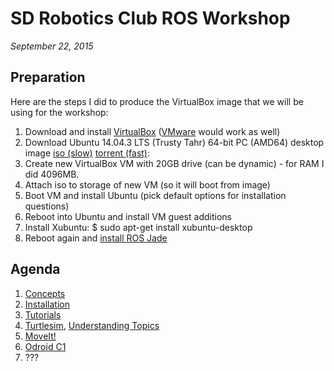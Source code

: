 # SD Robotics Club ROS Workshop

*September 22, 2015*

## Preparation

Here are the steps I did to produce the VirtualBox image that we will be using for the workshop:

1. Download and install [VirtualBox](https://www.virtualbox.org/wiki/Downloads) ([VMware](https://www.vmware.com/) would work as well)
2. Download Ubuntu 14.04.3 LTS (Trusty Tahr) 64-bit PC (AMD64) desktop image [iso (slow)](http://releases.ubuntu.com/14.04/ubuntu-14.04.3-desktop-amd64.iso) [torrent (fast)](http://releases.ubuntu.com/14.04/ubuntu-14.04.3-desktop-amd64.iso.torrent): 
3. Create new VirtualBox VM with 20GB drive (can be dynamic) - for RAM I did 4096MB.
4. Attach iso to storage of new VM (so it will boot from image)
5. Boot VM and install Ubuntu (pick default options for installation questions)
6. Reboot into Ubuntu and install VM guest additions
7. Install Xubuntu:
    $ sudo apt-get install xubuntu-desktop
8. Reboot again and [install ROS Jade](http://wiki.ros.org/jade/Installation/Ubuntu)

## Agenda

1. [Concepts](http://wiki.ros.org/ROS/Higher-Level%20Concepts)
2. [Installation](http://wiki.ros.org/jade/Installation/Ubuntu)
3. [Tutorials](http://wiki.ros.org/ROS/Tutorials)
4. [Turtlesim](http://wiki.ros.org/turtlesim), [Understanding Topics](http://wiki.ros.org/ROS/Tutorials/UnderstandingTopics)
5. [MoveIt!](http://moveit.ros.org/)
6. [Odroid C1](http://www.hardkernel.com/main/products/prdt_info.php?g_code=G141578608433)
7. ???
